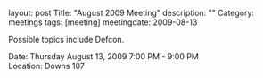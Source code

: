 layout: post
Title: "August 2009 Meeting"
description: ""
Category: meetings
tags: [meeting]
meetingdate: 2009-08-13

Possible topics include Defcon.                                                
                                                                             
Date: Thursday August 13, 2009 7:00 PM - 9:00 PM                                 
Location: Downs 107                                         
